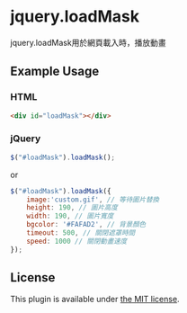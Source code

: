 # jquery.loadMask
jquery.loadMask用於網頁載入時，播放動畫

## Example Usage

### HTML

```html
<div id="loadMask"></div>
```

### jQuery

```js
$("#loadMask").loadMask();
```

or

```js
$("#loadMask").loadMask({
	image:'custom.gif', // 等待圖片替換
	height: 190, // 圖片高度
	width: 190, // 圖片寬度
	bgcolor: '#FAFAD2', // 背景顏色
	timeout: 500, // 關閉遮罩時間
	speed: 1000 // 關閉動畫速度
});
```

## License

This plugin is available under [the MIT license](http://mths.be/mit).
